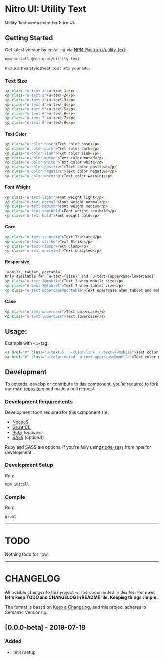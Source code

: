 # Nitro UI: Utility Text

Utility Text component for Nitro UI.

## Getting Started

Get latest version by installing via [NPM @nitro-ui/utility-text](https://www.npmjs.com/package/@nitro-ui/utility-text):

```sh
npm install @nitro-ui/utility-text
```

Include this stylesheet code into your site:


### Text Size
```html
<p class="u-text-1">u-text-1</p>
<p class="u-text-2">u-text-2</p>
<p class="u-text-3">u-text-3</p>
<p class="u-text-4">u-text-4</p>
<p class="u-text-5">u-text-5</p>
<p class="u-text-6">u-text-6</p>
<p class="u-text-7">u-text-7</p>
<p class="u-text-8">u-text-8</p>
```




#### Text Color
```html
<p class="u-color-base">Text color base</p>
<p class="u-color-dark">Text color dark</p>
<p class="u-color-link">Text color link</p>
<p class="u-color-muted">Text color muted</p>
<p class="u-color-white">Text color white</p>
<p class="u-color-positive">Text color positive</p>
<p class="u-color-negative">Text color negative</p>
<p class="u-color-warning">Text color warning</p>
```

#### Font Weight
```html
<p class="u-text-light">Font weight light</p>
<p class="u-text-normal">Font weight normal</p>
<p class="u-text-medium">Font weight medium</p>
<p class="u-text-semibold">Font weight semibold</p>
<p class="u-text-bold">Font weight bold</p>
```

#### Core
```html
<p class="u-text-truncate">Text Truncate</p>
<p class="u-text-strike">Text Strike</p>
<p class="u-text-clamp">Text Clamp</p>
<p class="u-text-unstyled">Text Unstyled</p>
```

#### Responsive
```html
`mobile, tablet, portable`
Only available for `u-text-{size}` and `u-text-{uppercase/lowercase}`
<p class="u-text-2@mobile">Text 2 when mobile size</p>
<p class="u-text-7@tablet">Text 7 when tablet size</p>
<p class="u-text-uppercase@portable">Text uppercase when tablet and mobile size</p>
```

#### Case
```html
<p class="u-text-uppercase">Text uppercase</p>
<p class="u-text-lowercase">Text lowercase</p>
```

## Usage:

Example with `<a>` tag:

```html
<a href="#" class="u-text-5  u-color-link  u-text-7@mobile">Text color Primary, text-5 for all screen except text-7 when mobile</a>
<a href="#" class="u-color-muted  u-text-uppercase@mobile">Text color muted and uppercase when mobile</a>
```

## Development

To extends, develop or contribute to this component, you're required to fork our main [repository](https://github.com/icarasia/nitro-ui) and made a pull request.

### Development Requirements

Development tools required for this component are:

- [NodeJS](https://nodejs.org/en/)
- [Grunt CLI](https://gruntjs.com)
- [Ruby](https://www.ruby-lang.org/en/) (optional)
- [SASS](https://sass-lang.com) (optional)

Ruby and SASS are optional if you're fully using [node-sass](https://github.com/sass/node-sass) from npm for development.

### Development Setup

Run:

```sh
npm install
```

### Compile

Run:

```sh
grunt
```
---

# TODO

Nothing todo for now.

---

# CHANGELOG

All notable changes to this project will be documented in this file. **For now, let's keep TODO and CHANGELOG in README file. Keeping things simple.**

The format is based on [Keep a Changelog](https://keepachangelog.com/en/1.0.0/),
and this project adheres to [Semantic Versioning](https://semver.org/spec/v2.0.0.html).

## [0.0.0-beta] - 2019-07-18
### Added
- Initial setup
